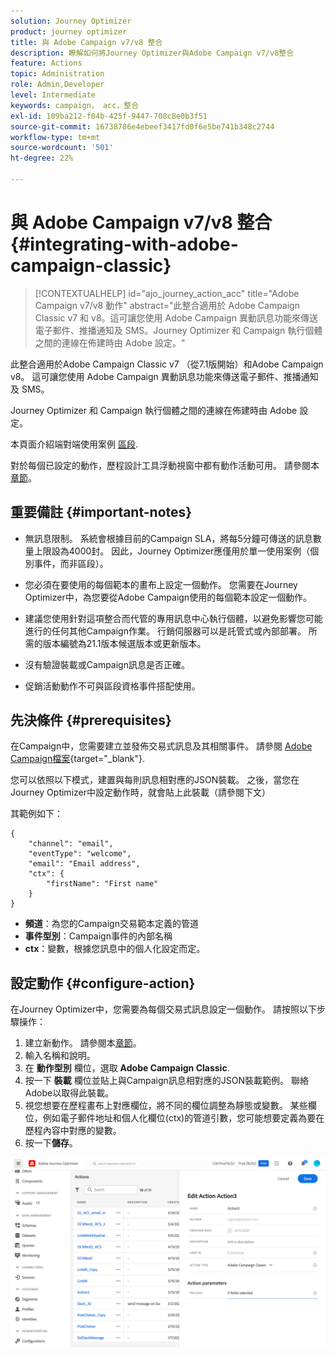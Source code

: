 ```yaml
---
solution: Journey Optimizer
product: journey optimizer
title: 與 Adobe Campaign v7/v8 整合
description: 瞭解如何將Journey Optimizer與Adobe Campaign v7/v8整合
feature: Actions
topic: Administration
role: Admin,Developer
level: Intermediate
keywords: campaign， acc，整合
exl-id: 109ba212-f04b-425f-9447-708c8e0b3f51
source-git-commit: 16738786e4ebeef3417fd0f6e5be741b348c2744
workflow-type: tm+mt
source-wordcount: '501'
ht-degree: 22%

---
```


# 與 Adobe Campaign v7/v8 整合 {#integrating-with-adobe-campaign-classic}

>[!CONTEXTUALHELP]
>id="ajo_journey_action_acc"
>title="Adobe Campaign v7/v8 動作"
>abstract="此整合適用於 Adobe Campaign Classic v7 和 v8。這可讓您使用 Adobe Campaign 異動訊息功能來傳送電子郵件、推播通知及 SMS。Journey Optimizer 和 Campaign 執行個體之間的連線在佈建時由 Adobe 設定。"

此整合適用於Adobe Campaign Classic v7 （從7.1版開始）和Adobe Campaign v8。 這可讓您使用 Adobe Campaign 異動訊息功能來傳送電子郵件、推播通知及 SMS。

Journey Optimizer 和 Campaign 執行個體之間的連線在佈建時由 Adobe 設定。

本頁面介紹端對端使用案例 [區段](../building-journeys/ajo-ac.md).

對於每個已設定的動作，歷程設計工具浮動視窗中都有動作活動可用。 請參閱本[章節](../building-journeys/using-adobe-campaign-classic.md)。

## 重要備註 {#important-notes}

* 無訊息限制。 系統會根據目前的Campaign SLA，將每5分鐘可傳送的訊息數量上限設為4000封。 因此，Journey Optimizer應僅用於單一使用案例（個別事件，而非區段）。

* 您必須在要使用的每個範本的畫布上設定一個動作。 您需要在Journey Optimizer中，為您要從Adobe Campaign使用的每個範本設定一個動作。

* 建議您使用針對這項整合而代管的專用訊息中心執行個體，以避免影響您可能進行的任何其他Campaign作業。 行銷伺服器可以是託管式或內部部署。 所需的版本編號為21.1版本候選版本或更新版本。

* 沒有驗證裝載或Campaign訊息是否正確。

* 促銷活動動作不可與區段資格事件搭配使用。

## 先決條件 {#prerequisites}

在Campaign中，您需要建立並發佈交易式訊息及其相關事件。 請參閱 [Adobe Campaign檔案](https://experienceleague.adobe.com/docs/campaign-classic/using/transactional-messaging/introduction/about-transactional-messaging.html#transactional-messaging){target="_blank"}.

您可以依照以下模式，建置與每則訊息相對應的JSON裝載。 之後，當您在Journey Optimizer中設定動作時，就會貼上此裝載（請參閱下文）

其範例如下：

```
{
    "channel": "email",
    "eventType": "welcome",
    "email": "Email address",
    "ctx": {
        "firstName": "First name"
    }
}
```

* **頻道**：為您的Campaign交易範本定義的管道
* **事件型別**：Campaign事件的內部名稱
* **ctx**：變數，根據您訊息中的個人化設定而定。

## 設定動作 {#configure-action}

在Journey Optimizer中，您需要為每個交易式訊息設定一個動作。 請按照以下步驟操作：

1. 建立新動作。 請參閱本[章節](../action/action.md)。
1. 輸入名稱和說明。
1. 在 **動作型別** 欄位，選取 **Adobe Campaign Classic**.
1. 按一下 **裝載** 欄位並貼上與Campaign訊息相對應的JSON裝載範例。 聯絡Adobe以取得此裝載。
1. 視您想要在歷程畫布上對應欄位，將不同的欄位調整為靜態或變數。 某些欄位，例如電子郵件地址和個人化欄位(ctx)的管道引數，您可能想要定義為要在歷程內容中對應的變數。
1. 按一下&#x200B;**儲存**。

![](assets/accintegration1.png)
